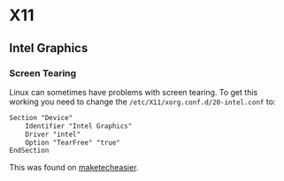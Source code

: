 # X11

## Intel Graphics

### Screen Tearing

Linux can sometimes have problems with screen tearing.
To get this working you need to change the `/etc/X11/xorg.conf.d/20-intel.conf` to:

```txt
Section "Device"
    Identifier "Intel Graphics"
    Driver "intel"
    Option "TearFree" "true"
EndSection
```

This was found on [maketecheasier](https://www.maketecheasier.com/get-rid-screen-tearing-linux).
